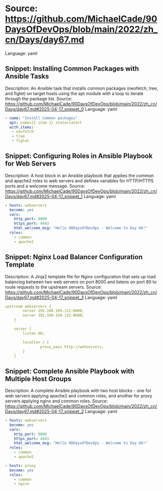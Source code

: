 # Source: https://github.com/MichaelCade/90DaysOfDevOps/blob/main/2022/zh_cn/Days/day67.md
Language: yaml

## Snippet: Installing Common Packages with Ansible Tasks
Description: An Ansible task that installs common packages (neofetch, tree, and figlet) on target hosts using the apt module with a loop to iterate through the package list.
Source: https://github.com/MichaelCade/90DaysOfDevOps/blob/main/2022/zh_cn/Days/day67.md#2025-04-17_snippet_0
Language: yaml

```yaml
- name: "Install Common packages"
  apt: name={{ item }} state=latest
  with_items:
   - neofetch
   - tree
   - figlet
```

## Snippet: Configuring Roles in Ansible Playbook for Web Servers
Description: A host block in an Ansible playbook that applies the common and apache2 roles to web servers and defines variables for HTTP/HTTPS ports and a welcome message.
Source: https://github.com/MichaelCade/90DaysOfDevOps/blob/main/2022/zh_cn/Days/day67.md#2025-04-17_snippet_1
Language: yaml

```yaml
- hosts: webservers
  become: yes
  vars:
    http_port: 8000
    https_port: 4443
    html_welcome_msg: "Hello 90DaysOfDevOps - Welcome to Day 66!"
  roles:
    - common
    - apache2
```

## Snippet: Nginx Load Balancer Configuration Template
Description: A Jinja2 template file for Nginx configuration that sets up load balancing between two web servers on port 8000 and listens on port 80 to route requests to the upstream servers.
Source: https://github.com/MichaelCade/90DaysOfDevOps/blob/main/2022/zh_cn/Days/day67.md#2025-04-17_snippet_3
Language: yaml

```yaml
upstream webservers {
        server 192.168.169.131:8000;
        server 192.168.169.132:8000;
    }

    server {
        listen 80;

        location / {   
                proxy_pass http://webservers;
        }
    }
```

## Snippet: Complete Ansible Playbook with Multiple Host Groups
Description: A complete Ansible playbook with two host blocks - one for web servers applying apache2 and common roles, and another for proxy servers applying nginx and common roles.
Source: https://github.com/MichaelCade/90DaysOfDevOps/blob/main/2022/zh_cn/Days/day67.md#2025-04-17_snippet_2
Language: yaml

```yaml
- hosts: webservers
  become: yes
  vars:
    http_port: 8000
    https_port: 4443
    html_welcome_msg: "Hello 90DaysOfDevOps - Welcome to Day 66!"
  roles:
    - common
    - apache2

- hosts: proxy 
  become: yes
  roles: 
    - common
    - nginx
```